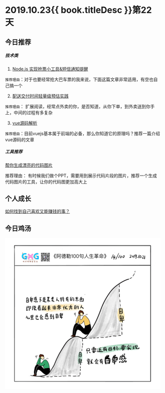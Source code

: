 # 2019.10.23{{ book.titleDesc }}第22天

## 今日推荐

##### 技术类

1. [Node.js 实现抢票小工具&短信通知提醒](https://juejin.im/post/5dadd0236fb9a04de04d968e)

  `推荐理由`：对于也要经常抢大巴车票的我来说，下面这篇文章非常适用，有空也自己搞一个


2. [配送交付时间轻量级预估实践](https://zhuanlan.zhihu.com/p/86546990) 

  `推荐理由`： 扩展阅读，经常点外卖的你，是否知道，从你下单，到外卖送到你手上，中间的过程有多复杂
  

3. [vue源码解析](https://github.com/answershuto/learnVue)

  `推荐理由`：目前vuejs基本属于前端的必备，那么你知道它的原理吗？推荐一篇介绍vue源码的文章


##### 工具推荐

[帮你生成漂亮的代码图片](https://codeimg.io)

推荐理由： 有时候我们做个PPT，需要用到展示代码片段的图片，推荐一个生成代码图片的工具，让你的代码图更加高大上


## 个人成长

[如何找到自己喜欢又能赚钱的事？](https://mp.weixin.qq.com/s/ro3wSnuOBzeIkEUbXOFAEQ)

## 今日鸡汤

![](../../images/20191023.jpg)


